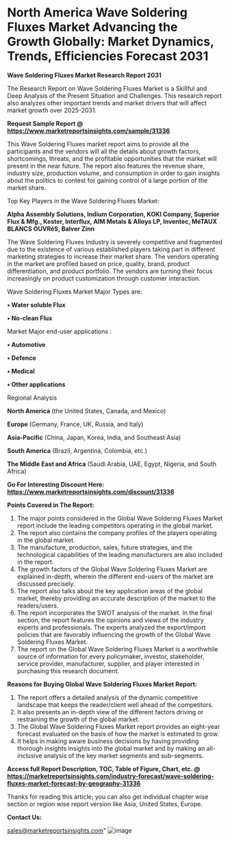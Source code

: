   # North America Wave Soldering Fluxes Market Advancing the Growth Globally: Market Dynamics, Trends, Efficiencies Forecast 2031

<strong>Wave Soldering Fluxes Market Research Report 2031</strong>

The Research Report on Wave Soldering Fluxes Market is a Skillful and Deep Analysis of the Present Situation and Challenges. This research report also analyzes other important trends and market drivers that will affect market growth over 2025-2031.

<strong>Request Sample Report @ <a href=https://www.marketreportsinsights.com/sample/31336>https://www.marketreportsinsights.com/sample/31336</a></strong>

This Wave Soldering Fluxes market report aims to provide all the participants and the vendors will all the details about growth factors, shortcomings, threats, and the profitable opportunities that the market will present in the near future. The report also features the revenue share, industry size, production volume, and consumption in order to gain insights about the politics to contest for gaining control of a large portion of the market share.

Top Key Players in the Wave Soldering Fluxes Market:

<strong>Alpha Assembly Solutions, Indium Corporation, KOKI Company, Superior Flux & Mfg., Kester, Interflux, AIM Metals & Alloys LP, Inventec, MéTAUX BLANCS OUVRéS, Balver Zinn</strong>

The Wave Soldering Fluxes Industry is severely competitive and fragmented due to the existence of various established players taking part in different marketing strategies to increase their market share. The vendors operating in the market are profiled based on price, quality, brand, product differentiation, and product portfolio. The vendors are turning their focus increasingly on product customization through customer interaction.

Wave Soldering Fluxes Market Major Types are:

<strong>• Water soluble Flux

• No-clean Flux</strong>

Market Major end-user applications :

<strong>• Automotive

• Defence

• Medical

• Other applications</strong>

Regional Analysis

</u><strong><b>North America</b></strong> (the United States, Canada, and Mexico)

<strong><b>Europe </b></strong>(Germany, France, UK, Russia, and Italy)

<strong><b>Asia-Pacific</b></strong> (China, Japan, Korea, India, and Southeast Asia)

<strong><b>South America</b></strong> (Brazil, Argentina, Colombia, etc.)

<strong><b>The Middle East and Africa</b></strong> (Saudi Arabia, UAE, Egypt, Nigeria, and South Africa)

<strong>Go For Interesting Discount Here: <a href=https://www.marketreportsinsights.com/discount/31336>https://www.marketreportsinsights.com/discount/31336</a></strong>

<strong>Points Covered in The Report:</strong>
<ol>
  <li>The major points considered in the Global Wave Soldering Fluxes Market report include the leading competitors operating in the global market.</li>
  <li>The report also contains the company profiles of the players operating in the global market.</li>
  <li>The manufacture, production, sales, future strategies, and the technological capabilities of the leading manufacturers are also included in the report.</li>
  <li>The growth factors of the Global Wave Soldering Fluxes Market are explained in-depth, wherein the different end-users of the market are discussed precisely.</li>
  <li>The report also talks about the key application areas of the global market, thereby providing an accurate description of the market to the readers/users.</li>
  <li>The report incorporates the SWOT analysis of the market. In the final section, the report features the opinions and views of the industry experts and professionals. The experts analyzed the export/import policies that are favorably influencing the growth of the Global Wave Soldering Fluxes Market.</li>
  <li>The report on the Global Wave Soldering Fluxes Market is a worthwhile source of information for every policymaker, investor, stakeholder, service provider, manufacturer, supplier, and player interested in purchasing this research document.</li>
</ol>
<strong>Reasons for Buying Global Wave Soldering Fluxes Market Report:</strong>

<ol>
  <li>The report offers a detailed analysis of the dynamic competitive landscape that keeps the reader/client well ahead of the competitors.</li>
  <li>It also presents an in-depth view of the different factors driving or restraining the growth of the global market.</li>
  <li>The Global Wave Soldering Fluxes Market report provides an eight-year forecast evaluated on the basis of how the market is estimated to grow.</li>
  <li>It helps in making aware business decisions by having providing thorough insights insights into the global market and by making an all-inclusive analysis of the key market segments and sub-segments.</li>
</ol>
<strong>Access full Report Description, TOC, Table of Figure, Chart, etc. @ <a href=https://marketreportsinsights.com/industry-forecast/wave-soldering-fluxes-market-forecast-by-geography-31336>https://marketreportsinsights.com/industry-forecast/wave-soldering-fluxes-market-forecast-by-geography-31336</a></strong>


Thanks for reading this article; you can also get individual chapter wise section or region wise report version like Asia, United States, Europe.

<strong>Contact Us:</strong>

sales@marketreportsinsights.com"
![image](https://github.com/user-attachments/assets/6861e79e-65f1-4ff3-9137-7d5e179a5436)

